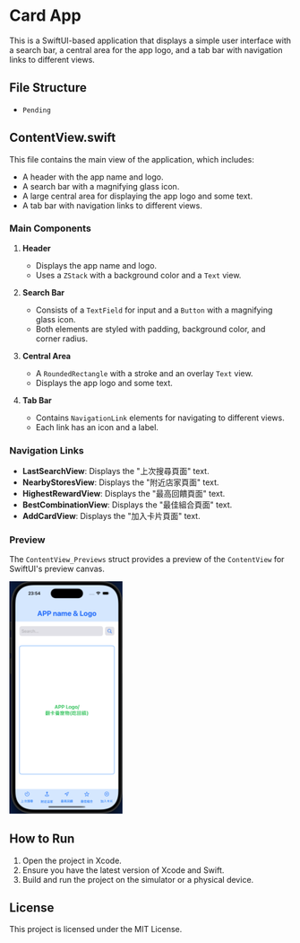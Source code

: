 # Card App

This is a SwiftUI-based application that displays a simple user interface with a search bar, a central area for the app logo, and a tab bar with navigation links to different views.

## File Structure

- `Pending`

## ContentView.swift

This file contains the main view of the application, which includes:

- A header with the app name and logo.
- A search bar with a magnifying glass icon.
- A large central area for displaying the app logo and some text.
- A tab bar with navigation links to different views.

### Main Components

1. **Header**
    - Displays the app name and logo.
    - Uses a `ZStack` with a background color and a `Text` view.

2. **Search Bar**
    - Consists of a `TextField` for input and a `Button` with a magnifying glass icon.
    - Both elements are styled with padding, background color, and corner radius.

3. **Central Area**
    - A `RoundedRectangle` with a stroke and an overlay `Text` view.
    - Displays the app logo and some text.

4. **Tab Bar**
    - Contains `NavigationLink` elements for navigating to different views.
    - Each link has an icon and a label.

### Navigation Links

- **LastSearchView**: Displays the "上次搜尋頁面" text.
- **NearbyStoresView**: Displays the "附近店家頁面" text.
- **HighestRewardView**: Displays the "最高回饋頁面" text.
- **BestCombinationView**: Displays the "最佳組合頁面" text.
- **AddCardView**: Displays the "加入卡片頁面" text.

### Preview

The `ContentView_Previews` struct provides a preview of the `ContentView` for SwiftUI's preview canvas.

<img src="Demo.png" width="40%">

## How to Run

1. Open the project in Xcode.
2. Ensure you have the latest version of Xcode and Swift.
3. Build and run the project on the simulator or a physical device.

## License

This project is licensed under the MIT License.
